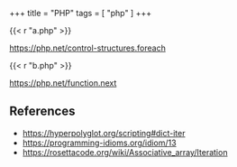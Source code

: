 +++
title = "PHP"
tags = [ "php" ]
+++

{{< r "a.php" >}}

<https://php.net/control-structures.foreach>

{{< r "b.php" >}}

<https://php.net/function.next>

## References

- <https://hyperpolyglot.org/scripting#dict-iter>
- <https://programming-idioms.org/idiom/13>
- <https://rosettacode.org/wiki/Associative_array/Iteration>
